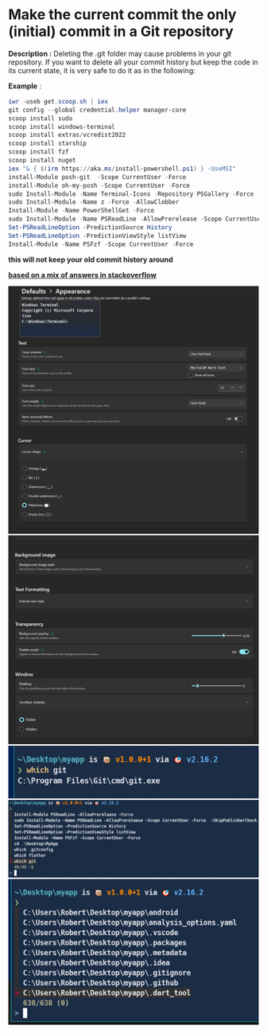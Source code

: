 # Make the current commit the only (initial) commit in a Git repository

**Description :**   Deleting the .git folder may cause problems in your git repository. If you want to delete all your commit history but keep the code in its current state, it is very safe to do it as in the following:

**Example** :

```powershell
iwr -useb get.scoop.sh | iex
git config --global credential.helper manager-core
scoop install sudo
scoop install windows-terminal
scoop install extras/vcredist2022
scoop install starship
scoop install fzf
scoop install nuget
iex "& { $(irm https://aka.ms/install-powershell.ps1) } -UseMSI"
install-Module posh-git  -Scope CurrentUser -Force
install-Module oh-my-posh -Scope CurrentUser -Force
sudo Install-Module -Name Terminal-Icons -Repository PSGallery -Force
sudo Install-Module -Name z -Force -AllowClobber
Install-Module -Name PowerShellGet -Force
sudo Install-Module -Name PSReadLine -AllowPrerelease -Scope CurrentUser -Force  -SkipPublisherCheck
Set-PSReadLineOption -PredictionSource History
Set-PSReadLineOption -PredictionViewStyle listView
Install-Module -Name PSFzf -Scope CurrentUser -Force

```


**this will not keep your old commit history around**


**[based on a mix of answers in stackoverflow](https://stackoverflow.com/questions/9683279/make-the-current-commit-the-only-initial-commit-in-a-git-repository)**


![](20220427225824.png)
![](20220427225907.png)
![](20220427230219.png)
![](20220427230249.png)
![](20220427230323.png)  
